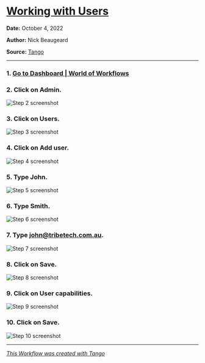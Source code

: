 # [Working with Users](https://app.tango.us/app/workflow/831bf5cb-4ce0-415a-a77a-4919a0fc6f10?utm_source=markdown&utm_medium=markdown&utm_campaign=workflow%20export%20links)



__Date:__ October 4, 2022

__Author:__ Nick Beaugeard

__Source:__ [Tango](https://app.tango.us/app/workflow/831bf5cb-4ce0-415a-a77a-4919a0fc6f10?utm_source=markdown&utm_medium=markdown&utm_campaign=workflow%20export%20links)

***

### 1. [Go to Dashboard | World of Workflows](https://localhost:7063/)


### 2. Click on **Admin**.
![Step 2 screenshot](https://images.tango.us/public/screenshot_2c2a9f7d-ab2e-413f-b656-b3db8886a071.png?crop=focalpoint&fit=crop&fp-x=0.2419&fp-y=0.0259&fp-z=2.8293&w=1200&ar=1718%3A1235)


### 3. Click on **Users**.
![Step 3 screenshot](https://images.tango.us/public/screenshot_4bca2adb-036b-438b-9634-fb56693aa445.png?crop=focalpoint&fit=crop&fp-x=0.2593&fp-y=0.3085&fp-z=1.2798&w=1200&ar=1718%3A1235)


### 4. Click on **Add user**.
![Step 4 screenshot](https://images.tango.us/public/screenshot_2cff7907-bd3e-41aa-b5ba-6882b8e62a5d.png?crop=focalpoint&fit=crop&fp-x=0.9354&fp-y=0.1069&fp-z=3.0233&w=1200&ar=1718%3A1235)


### 5. Type **John**.
![Step 5 screenshot](https://images.tango.us/public/screenshot_135339a2-5659-45fa-96e9-3e49c6191a08.png?crop=focalpoint&fit=crop&fp-x=0.8696&fp-y=0.1352&fp-z=3.0233&w=1200&ar=1718%3A1235)


### 6. Type **Smith**.
![Step 6 screenshot](https://images.tango.us/public/screenshot_f98f1189-fcd8-405f-b81b-1ac931454d4a.png?crop=focalpoint&fit=crop&fp-x=0.8696&fp-y=0.2016&fp-z=3.0233&w=1200&ar=1718%3A1235)


### 7. Type **john@tribetech.com.au**.
![Step 7 screenshot](https://images.tango.us/public/screenshot_eb7a872b-dbba-4860-a703-44e900f632c5.png?crop=focalpoint&fit=crop&fp-x=0.8696&fp-y=0.2680&fp-z=3.0233&w=1200&ar=1718%3A1235)


### 8. Click on **Save**.
![Step 8 screenshot](https://images.tango.us/public/screenshot_0219c27b-bbe3-4a6f-8d3e-3c8e48b90f34.png?crop=focalpoint&fit=crop&fp-x=0.9712&fp-y=0.3287&fp-z=3.0233&w=1200&ar=1718%3A1235)


### 9. Click on **User capabilities**.
![Step 9 screenshot](https://images.tango.us/public/screenshot_920c44ed-b90c-47d0-abcb-47013c55d586.png?crop=focalpoint&fit=crop&fp-x=0.8484&fp-y=0.4308&fp-z=3.1626&w=1200&ar=1718%3A1235)


### 10. Click on **Save**.
![Step 10 screenshot](https://images.tango.us/public/screenshot_a5b87db8-6793-4d85-9d58-c26033256271.png?crop=focalpoint&fit=crop&fp-x=0.9712&fp-y=0.2777&fp-z=3.0233&w=1200&ar=1718%3A1235)


***
_[This Workflow was created with Tango](https://app.tango.us/app/workflow/831bf5cb-4ce0-415a-a77a-4919a0fc6f10?utm_source=markdown&utm_medium=markdown&utm_campaign=workflow%20export%20links)_
